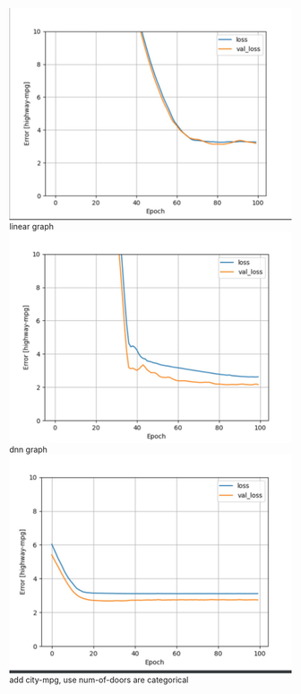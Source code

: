 ![img_16.png](img_16.png)
linear graph
![img_17.png](img_17.png)
dnn graph
![img_18.png](img_18.png)
add city-mpg, use num-of-doors are categorical